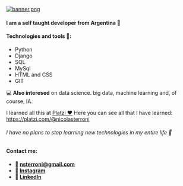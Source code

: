 [![banner.png](https://i.postimg.cc/8Cx4x2Sh/banner.png)](https://postimg.cc/94ty7NzM)

#### I am a self taught developer from Argentina 👋

#### Technologies and tools 🔧:
  - Python
  - Django
  - SQL
  - MySql
  - HTML and CSS
  - GIT

  💻 **Also interesed** on data science. big data, machine learning and, of course, IA.

  I learned all this at [Platzi ❤](https://platzi.com/ "Platzi")
  Here you can see all that I have learned: 
  https://platzi.com/@nicolasterroni

###### I have no plans to stop learning new technologies in my entire life 🤗

#### Contact me:
  - **📩 nsterroni@gmail.com**
  - **📸 [Instagram](https://www.instagram.com/nicolasterroni/ "Instagram")**
  - **💼 [LinkedIn](https://www.linkedin.com/in/nicolasterroni/ "LinkedIn")**
